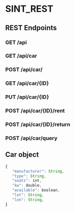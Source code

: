 # SINT_REST

## REST Endpoints

### GET /api

### GET /api/car

### POST /api/car/

### GET /api/car/{ID}

### PUT /api/car/{ID}

### POST /api/car/{ID}/rent

### POST /api/car/{ID}/return

### POST /api/car/query

## Car object
```javascript
{
   "manufacturer": String,
   "type": String,
   "seats": int,
   "kw": double,
   "available": boolean,
   "lat": String,
   "lon": String,
}
```
